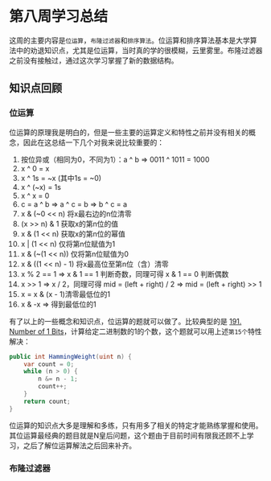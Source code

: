 # 第八周学习总结

这周的主要内容是`位运算`，`布隆过滤器`和`排序算法`。位运算和排序算法基本是大学算法中的劝退知识点，尤其是位运算，当时真的学的很模糊，云里雾里。布隆过滤器之前没有接触过，通过这次学习掌握了新的数据结构。

## 知识点回顾

### 位运算

位运算的原理我是明白的，但是一些主要的运算定义和特性之前并没有相关的概念，因此在这总结一下几个对我来说比较重要的：

1. 按位异或（相同为0，不同为1）：a ^ b => 0011 ^ 1011 = 1000
2. x ^ 0 = x
3. x ^ 1s = ~x (其中1s = ~0)
4. x ^ (~x) = 1s
5. x ^ x = 0
6. c = a ^ b => a ^ c = b => b ^ c = a
7. x & (~0 << n) 将x最右边的n位清零
8. (x >> n) & 1 获取x的第n位的值
9. x & (1 << n) 获取x的第n位的幂值
10. x | (1 << n) 仅将第n位赋值为1
11. x & (~(1 << n)) 仅将第n位赋值为0
12. x & ((1 << n) - 1) 将x最高位至第n位（含）清零
13. x % 2 == 1 => x & 1 == 1 判断奇数，同理可得 x & 1 == 0 判断偶数
14. x >> 1 => x / 2，同理可得 mid = (left + right) / 2 => mid = (left + right) >> 1
15. x = x & (x - 1)清零最低位的1
16. x & -x => 得到最低位的1

有了以上的一些概念和知识点，位运算的题就可以做了。比较典型的是 [191. Number of 1 Bits](https://leetcode.com/problems/number-of-1-bits/)，计算给定二进制数的1的个数，这个题就可以用上述`第15个`特性解决：

``` C#
public int HammingWeight(uint n) {
    var count = 0;
    while (n > 0) {
        n &= n - 1;
        count++;
    }
    return count;
}
```

位运算的知识点大多是理解和多练，只有用多了相关的特定才能熟练掌握和使用。其位运算最经典的题目就是N皇后问题，这个题由于目前时间有限我还顾不上学习，之后了解位运算解法之后回来补齐。

### 布隆过滤器